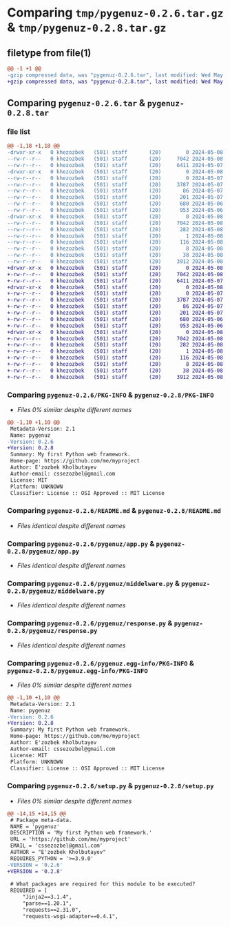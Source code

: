 # Comparing `tmp/pygenuz-0.2.6.tar.gz` & `tmp/pygenuz-0.2.8.tar.gz`

## filetype from file(1)

```diff
@@ -1 +1 @@
-gzip compressed data, was "pygenuz-0.2.6.tar", last modified: Wed May  8 10:53:22 2024, max compression
+gzip compressed data, was "pygenuz-0.2.8.tar", last modified: Wed May  8 10:58:08 2024, max compression
```

## Comparing `pygenuz-0.2.6.tar` & `pygenuz-0.2.8.tar`

### file list

```diff
@@ -1,18 +1,18 @@
-drwxr-xr-x   0 khezozbek   (501) staff       (20)        0 2024-05-08 10:53:22.023335 pygenuz-0.2.6/
--rw-r--r--   0 khezozbek   (501) staff       (20)     7042 2024-05-08 10:53:22.023204 pygenuz-0.2.6/PKG-INFO
--rw-r--r--   0 khezozbek   (501) staff       (20)     6411 2024-05-07 17:58:23.000000 pygenuz-0.2.6/README.md
-drwxr-xr-x   0 khezozbek   (501) staff       (20)        0 2024-05-08 10:53:22.022070 pygenuz-0.2.6/pygenuz/
--rw-r--r--   0 khezozbek   (501) staff       (20)        0 2024-05-07 07:34:41.000000 pygenuz-0.2.6/pygenuz/__init__.py
--rw-r--r--   0 khezozbek   (501) staff       (20)     3787 2024-05-07 15:58:04.000000 pygenuz-0.2.6/pygenuz/app.py
--rw-r--r--   0 khezozbek   (501) staff       (20)       86 2024-05-07 16:18:44.000000 pygenuz-0.2.6/pygenuz/configs.py
--rw-r--r--   0 khezozbek   (501) staff       (20)      201 2024-05-07 16:08:54.000000 pygenuz-0.2.6/pygenuz/db.py
--rw-r--r--   0 khezozbek   (501) staff       (20)      680 2024-05-06 07:56:45.000000 pygenuz-0.2.6/pygenuz/middelware.py
--rw-r--r--   0 khezozbek   (501) staff       (20)      953 2024-05-06 09:07:08.000000 pygenuz-0.2.6/pygenuz/response.py
-drwxr-xr-x   0 khezozbek   (501) staff       (20)        0 2024-05-08 10:53:22.022997 pygenuz-0.2.6/pygenuz.egg-info/
--rw-r--r--   0 khezozbek   (501) staff       (20)     7042 2024-05-08 10:53:21.000000 pygenuz-0.2.6/pygenuz.egg-info/PKG-INFO
--rw-r--r--   0 khezozbek   (501) staff       (20)      282 2024-05-08 10:53:21.000000 pygenuz-0.2.6/pygenuz.egg-info/SOURCES.txt
--rw-r--r--   0 khezozbek   (501) staff       (20)        1 2024-05-08 10:53:21.000000 pygenuz-0.2.6/pygenuz.egg-info/dependency_links.txt
--rw-r--r--   0 khezozbek   (501) staff       (20)      116 2024-05-08 10:53:21.000000 pygenuz-0.2.6/pygenuz.egg-info/requires.txt
--rw-r--r--   0 khezozbek   (501) staff       (20)        8 2024-05-08 10:53:21.000000 pygenuz-0.2.6/pygenuz.egg-info/top_level.txt
--rw-r--r--   0 khezozbek   (501) staff       (20)       38 2024-05-08 10:53:22.023388 pygenuz-0.2.6/setup.cfg
--rw-r--r--   0 khezozbek   (501) staff       (20)     3912 2024-05-08 10:53:14.000000 pygenuz-0.2.6/setup.py
+drwxr-xr-x   0 khezozbek   (501) staff       (20)        0 2024-05-08 10:58:08.827525 pygenuz-0.2.8/
+-rw-r--r--   0 khezozbek   (501) staff       (20)     7042 2024-05-08 10:58:08.827398 pygenuz-0.2.8/PKG-INFO
+-rw-r--r--   0 khezozbek   (501) staff       (20)     6411 2024-05-07 17:58:23.000000 pygenuz-0.2.8/README.md
+drwxr-xr-x   0 khezozbek   (501) staff       (20)        0 2024-05-08 10:58:08.826289 pygenuz-0.2.8/pygenuz/
+-rw-r--r--   0 khezozbek   (501) staff       (20)        0 2024-05-07 07:34:41.000000 pygenuz-0.2.8/pygenuz/__init__.py
+-rw-r--r--   0 khezozbek   (501) staff       (20)     3787 2024-05-07 15:58:04.000000 pygenuz-0.2.8/pygenuz/app.py
+-rw-r--r--   0 khezozbek   (501) staff       (20)       86 2024-05-07 16:18:44.000000 pygenuz-0.2.8/pygenuz/configs.py
+-rw-r--r--   0 khezozbek   (501) staff       (20)      201 2024-05-07 16:08:54.000000 pygenuz-0.2.8/pygenuz/db.py
+-rw-r--r--   0 khezozbek   (501) staff       (20)      680 2024-05-06 07:56:45.000000 pygenuz-0.2.8/pygenuz/middelware.py
+-rw-r--r--   0 khezozbek   (501) staff       (20)      953 2024-05-06 09:07:08.000000 pygenuz-0.2.8/pygenuz/response.py
+drwxr-xr-x   0 khezozbek   (501) staff       (20)        0 2024-05-08 10:58:08.827160 pygenuz-0.2.8/pygenuz.egg-info/
+-rw-r--r--   0 khezozbek   (501) staff       (20)     7042 2024-05-08 10:58:08.000000 pygenuz-0.2.8/pygenuz.egg-info/PKG-INFO
+-rw-r--r--   0 khezozbek   (501) staff       (20)      282 2024-05-08 10:58:08.000000 pygenuz-0.2.8/pygenuz.egg-info/SOURCES.txt
+-rw-r--r--   0 khezozbek   (501) staff       (20)        1 2024-05-08 10:58:08.000000 pygenuz-0.2.8/pygenuz.egg-info/dependency_links.txt
+-rw-r--r--   0 khezozbek   (501) staff       (20)      116 2024-05-08 10:58:08.000000 pygenuz-0.2.8/pygenuz.egg-info/requires.txt
+-rw-r--r--   0 khezozbek   (501) staff       (20)        8 2024-05-08 10:58:08.000000 pygenuz-0.2.8/pygenuz.egg-info/top_level.txt
+-rw-r--r--   0 khezozbek   (501) staff       (20)       38 2024-05-08 10:58:08.827577 pygenuz-0.2.8/setup.cfg
+-rw-r--r--   0 khezozbek   (501) staff       (20)     3912 2024-05-08 10:57:32.000000 pygenuz-0.2.8/setup.py
```

### Comparing `pygenuz-0.2.6/PKG-INFO` & `pygenuz-0.2.8/PKG-INFO`

 * *Files 0% similar despite different names*

```diff
@@ -1,10 +1,10 @@
 Metadata-Version: 2.1
 Name: pygenuz
-Version: 0.2.6
+Version: 0.2.8
 Summary: My first Python web framework.
 Home-page: https://github.com/me/myproject
 Author: E'zozbek Kholbutayev
 Author-email: cssezozbel@gmail.com
 License: MIT
 Platform: UNKNOWN
 Classifier: License :: OSI Approved :: MIT License
```

### Comparing `pygenuz-0.2.6/README.md` & `pygenuz-0.2.8/README.md`

 * *Files identical despite different names*

### Comparing `pygenuz-0.2.6/pygenuz/app.py` & `pygenuz-0.2.8/pygenuz/app.py`

 * *Files identical despite different names*

### Comparing `pygenuz-0.2.6/pygenuz/middelware.py` & `pygenuz-0.2.8/pygenuz/middelware.py`

 * *Files identical despite different names*

### Comparing `pygenuz-0.2.6/pygenuz/response.py` & `pygenuz-0.2.8/pygenuz/response.py`

 * *Files identical despite different names*

### Comparing `pygenuz-0.2.6/pygenuz.egg-info/PKG-INFO` & `pygenuz-0.2.8/pygenuz.egg-info/PKG-INFO`

 * *Files 0% similar despite different names*

```diff
@@ -1,10 +1,10 @@
 Metadata-Version: 2.1
 Name: pygenuz
-Version: 0.2.6
+Version: 0.2.8
 Summary: My first Python web framework.
 Home-page: https://github.com/me/myproject
 Author: E'zozbek Kholbutayev
 Author-email: cssezozbel@gmail.com
 License: MIT
 Platform: UNKNOWN
 Classifier: License :: OSI Approved :: MIT License
```

### Comparing `pygenuz-0.2.6/setup.py` & `pygenuz-0.2.8/setup.py`

 * *Files 0% similar despite different names*

```diff
@@ -14,15 +14,15 @@
 # Package meta-data.
 NAME = 'pygenuz'
 DESCRIPTION = 'My first Python web framework.'
 URL = 'https://github.com/me/myproject'
 EMAIL = 'cssezozbel@gmail.com'
 AUTHOR = "E'zozbek Kholbutayev"
 REQUIRES_PYTHON = '>=3.9.0'
-VERSION = '0.2.6'
+VERSION = '0.2.8'
 
 # What packages are required for this module to be executed?
 REQUIRED = [
     "Jinja2==3.1.4",
     "parse==1.20.1",
     "requests==2.31.0",
     "requests-wsgi-adapter==0.4.1",
```

